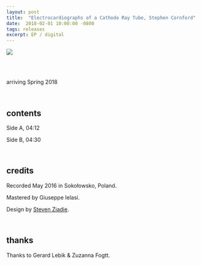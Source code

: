 ```yaml
---
layout: post
title:  "Electrocardiographs of a Cathode Ray Tube, Stephen Cornford"
date:  2018-02-01 10:00:00 -0800
tags: releases
excerpt: EP / digital
---
```



![]({{site.url}}/assets/cornford_cover.jpg)

<br/>

<br/>arriving Spring 2018

<br/>

## contents

Side A, 04:12

Side B, 04:30

<br/>

## credits

Recorded May 2016 in Soko&#x142;owsko, Poland.

Mastered by Giuseppe Ielasi.

Design by [Steven Ziadie](http://estzi.com/).

<br/>

## thanks

Thanks to Gerard Lebik & Zuzanna Fogtt.
